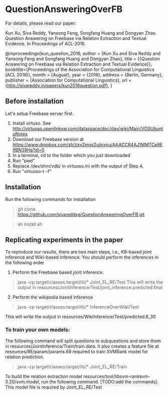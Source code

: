 # QuestionAnsweringOverFB

For details, please read our paper:

Kun Xu, Siva Reddy, Yansong Feng, Songfang Huang and Dongyan Zhao.
Question Answering on Freebase via Relation Extraction and Textual Evidence.
In Proceedings of ACL-2016.

@inproceedings{kun_question_2016,
  author    = {Kun Xu and
               Siva Reddy and
               Yansong Feng and
               Songfang Huang and
               Dongyan Zhao},
  title = {{Question Answering on Freebase via Relation Extraction and Textual Evidence}},
  booktitle={Proceedings of the Association for Computational Linguistics (ACL 2016)},
  month     = {August},
  year      = {2016},
  address   = {Berlin, Germany},
  publisher = {Association for Computational Linguistics},
  url = {http://sivareddy.in/papers/kun2016question.pdf},
}


## Before installation

Let's setup Freebase server first.

1. Install virtuso. See http://virtuoso.openlinksw.com/dataspace/doc/dav/wiki/Main/VOSUbuntuNotes
2. Download our Freebase version at https://www.dropbox.com/sh/zxv2mos2ujjyxnu/AAACCR4AJ1MMTCe8ElfBN39Ha?dl=0
3. In a terminal, cd to the folder which you just downloaded
4. Run "pwd"
5. Replace /dev/shm/vdb/ in virtuoso.ini with the output of Step 4.
6. Run "virtuoso-t -f"

## Installation

Run the following commands for installation

> git clone https://github.com/sivareddyg/QuestionAnsweringOverFB.git

> sh install.sh

## Replicating experiments in the paper

To reproduce our results, there are two main steps, i.e., KB-based joint inference and Wiki-based inference.
You should perform the inferences in the following order

1. Perform the Freebase based joint inference.

> java -cp target/classes:target/lib/* Joint_EL_RE/Test
This will write the output in resources/JointInference/Test/joint_inference.predicted.final

2. Perform the wikipedia based inference

> java -cp target/classes:target/lib/* InferenceOverWiki/Test

This will write the output in resources/WikiInference/Test/predicted.8_30

### To train your own models:

The following command will split questions to subquestions and store them in resources/JointInference/Train/train.data. It also creates a feature file at resources/RE/param/params.69 required to train SVMRank model for relation prediction.
> java -cp target/classes:target/lib/* Joint_EL_RE/Train

To build the relation extraction model resources/tool/libsvm-ranksvm-3.20/svm.model, run the following command. [TODO:add the commands]. This model file is required by Joint_EL_RE/Test
